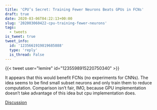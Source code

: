 ```yaml
---
title: 'CPU’s Secret: Training Fewer Neurons Beats GPUs in FCNs'
draft: true
date: 2020-03-06T04:22:13+00:00
slug: '202003060422-cpu-training-fewer-neurons'
tags:
  - tweets
is_tweet: true
tweet_info:
  id: '1235661919819685888'
  type: 'reply'
  is_thread: False
---
```




{{< tweet user="lemire" id="1235598915220750340" >}}

It appears that this would benefit FCNs (no experiments for CNNs). The idea seems to be find small subset neurons and only train them to reduce computation. Comparison isn’t fair, IMO, because GPU implementation doesn’t take advantage of this idea but cpu implementation does.

[Discussion](https://x.com/sytelus/status/1235661919819685888)

